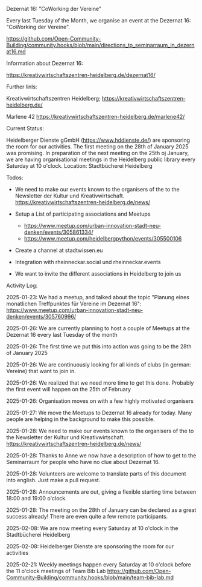 Dezernat 16: "CoWorking der Vereine"

Every last Tuesday of the Month, we organise an event at the Dezernat 16: "CoWorking der Vereine".

https://github.com/Open-Community-Building/community.hooks/blob/main/directions_to_seminarraum_in_dezernat16.md

Information about Dezernat 16:

https://kreativwirtschaftszentren-heidelberg.de/dezernat16/

Further linls:

Kreativwirtschaftszentren Heidelberg; https://kreativwirtschaftszentren-heidelberg.de/

Marlene 42 https://kreativwirtschaftszentren-heidelberg.de/marlene42/

Current Status: 

Heidelberger Dienste gGmbH (https://www.hddienste.de/) are sponsoring the room for our activities. 
The first meeting on the 28th of January 2025 was promising. 
In preparation of the next meeting on the 25th oj January, we are having organisational meetings in the Heidelberg public library every Saturday at 10 o'clock. Location: Stadtbücherei Heidelberg

Todos:

- We need to make our events known to the organisers of the to the Newsletter der Kultur und Kreativwirtschaft. https://kreativwirtschaftszentren-heidelberg.de/news/ 

- Setup a List of participating associations and Meetups

  - https://www.meetup.com/urban-innovation-stadt-neu-denken/events/305861334/
  - https://www.meetup.com/heidelbergpython/events/305500106
 
- Create a channel at stadtwissen.eu

- Integration with rheinneckar.social und rheinneckar.events

- We want to invite the different associations in Heidelberg to join us

Activity Log:

2025-01-23: We had a meetup, and talked about the topic "Planung eines monatlichen Treffpunktes für Vereine im Dezernat 16": https://www.meetup.com/urban-innovation-stadt-neu-denken/events/305760996/

2025-01-26: We are currently planning to host a couple of Meetups at the Dezernat 16 every last Tuesday of the month

2025-01-26: The first time we put this into action was going to be the 28th of January 2025

2025-01-26: We are continuously looking for all kinds of clubs (in german: Vereine) that want to join in.

2025-01-26: We realized that we need more time to get this done. Probably the first event will happen on the 25th of February

2025-01-26: Organisation moves on with a few highly motivated organisers

2025-01-27: We move the Meetups to Dezernat 16 already for today. Many people are helping in the background to make this possible.

2025-01-28: We need to make our events known to the organisers of the to the Newsletter der Kultur und Kreativwirtschaft. https://kreativwirtschaftszentren-heidelberg.de/news/ 

2025-01-28: Thanks to Anne we now have a description of how to get to the Seminarraum for people who have no clue about Dezernat 16.

2025-01-28: Volunteers are welcome to translate parts of this document into english. Just make a pull request.

2025-01-28: Announcements are out, giving a flexible starting time between 18:00 and 19:00 o'clock.

2025-01-28: The meeting on the 28th of January can be declared as a great success already! There are even quite a few remote participants.

2025-02-08: We are now meeting every Saturday at 10 o'clock in the Stadtbücherei Heidelberg

2025-02-08: Heidelberger Dienste are sponsoring the room for our activities

2025-02-21: Weekly meetings happen every Saturday at 10 o'clock before the 11 o'clock meetings of Team Bib Lab https://github.com/Open-Community-Building/community.hooks/blob/main/team-bib-lab.md